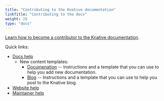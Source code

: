 ```yaml
---
title: "Contributing to the Knative documentation"
linkTitle: "Contributing to the docs"
weight: 20
type: "docs"
---
```


[Learn how to become a contributor to the Knative documentation](https://knative.dev/help/).

   Quick links:
   * [Docs help](https://knative.dev/help/contributor/)
      * New content templates:
        * [Documenation](https://github.com/knative/docs/tree/main/template-docs-page.md) -- Instructions and a template that
          you can use to help you add new documentation.
        * [Blog](https://github.com/knative/docs/tree/main/template-blog-page.md) -- Instructions and a template that
          you can use to help you post to the Knative blog.
   * [Website help](https://knative.dev/help/contributor/publishing.md)
   * [Maintainer help](https://knative.dev/help/maintainer/)
